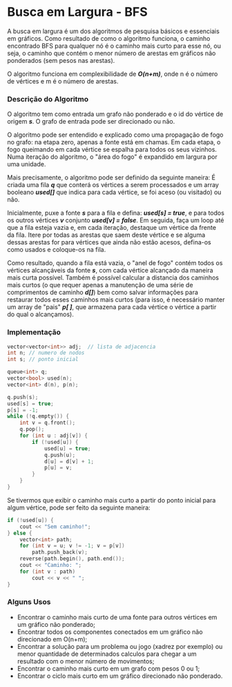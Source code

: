 # Busca em Largura - BFS

A busca em largura é um dos algoritmos de pesquisa básicos e essenciais em gráficos.
Como resultado de como o algoritmo funciona, o caminho encontrado BFS para qualquer nó é o caminho mais curto para esse nó, ou seja, o caminho que contém o menor número de arestas em gráficos não ponderados (sem pesos nas arestas).

O algoritmo funciona em complexibilidade de  ***O(n+m)***, onde n é o número de vértices e m é o número de arestas.

### Descrição do Algoritmo

O algoritmo tem como entrada um grafo não ponderado e o id do vértice de origem ***s***. O grafo de entrada pode ser direcionado ou não.

O algoritmo pode ser entendido e explicado como uma propagação de fogo no grafo: na etapa zero, apenas a fonte está em chamas. Em cada etapa, o fogo queimando em cada vértice se espalha para todos os seus vizinhos. Numa iteração do algoritmo, o "área do fogo" é expandido em largura por uma unidade.

Mais precisamente, o algoritmo pode ser definido da seguinte maneira: É criada uma fila ***q*** que conterá os vértices a serem processados e um array booleano ***used[]*** que indica para cada vértice, se foi aceso (ou visitado) ou não.

Inicialmente, puxe a fonte ***s*** para a fila e defina: ***used[s] = true***, e para todos os outros vértices ***v*** conjunto ***used[v] = false***. Em seguida, faça um loop até que a fila esteja vazia e, em cada iteração, destaque um vértice da frente da fila. Itere por todas as arestas que saem deste vértice e se alguma dessas arestas for para vértices que ainda não estão acesos, defina-os como usados e coloque-os na fila.

Como resultado, quando a fila está vazia, o "anel de fogo" contém todos os vértices alcançáveis da fonte ***s***, com cada vértice alcançado da maneira mais curta possível. Também é possível calcular a distancia dos caminhos mais curtos (o que requer apenas a manutenção de uma série de comprimentos de caminho ***d[]***) bem como salvar informações para restaurar todos esses caminhos mais curtos (para isso, é necessário manter um array de "pais" ***p[ ]***, que armazena para cada vértice o vértice a partir do qual o alcançamos).

### Implementação

```cpp
vector<vector<int>> adj;  // lista de adjacencia
int n; // numero de nodos
int s; // ponto inicial

queue<int> q;
vector<bool> used(n);
vector<int> d(n), p(n);

q.push(s);
used[s] = true;
p[s] = -1;
while (!q.empty()) {
    int v = q.front();
    q.pop();
    for (int u : adj[v]) {
        if (!used[u]) {
            used[u] = true;
            q.push(u);
            d[u] = d[v] + 1;
            p[u] = v;
        }
    }
}
```
Se tivermos que exibir o caminho mais curto a partir do ponto inicial para algum vértice, pode ser feito da seguinte maneira:

````cpp
if (!used[u]) {
    cout << "Sem caminho!";
} else {
    vector<int> path;
    for (int v = u; v != -1; v = p[v])
        path.push_back(v);
    reverse(path.begin(), path.end());
    cout << "Caminho: ";
    for (int v : path)
        cout << v << " ";
}
````

### Alguns Usos 

- Encontrar o caminho mais curto de uma fonte para outros vértices em um gráfico não ponderado;
- Encontrar todos os componentes conectados em um gráfico não direcionado em O(n+m);
- Encontrar a solução para um problema ou jogo (xadrez por exemplo) ou menor quantidade de determinados calculos para chegar a um resultado com o menor número de movimentos;
- Encontrar o caminho mais curto em um grafo com pesos 0 ou 1;
- Encontrar o ciclo mais curto em um gráfico direcionado não ponderado.




